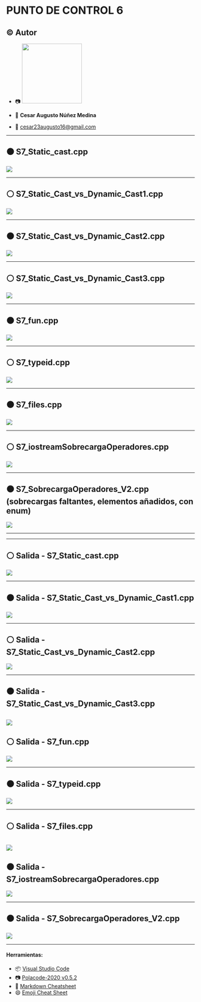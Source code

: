 # PUNTO DE CONTROL 6

## :copyright: Autor

- :camera: <img src="./images/yo1.jpeg" width="160px">

- :man: **Cesar Augusto Núñez Medina**
- :e-mail: cesar23augusto16@gmail.com

---

## :black_circle: S7_Static_cast.cpp

![](images/1.%20static%20cast%20(type,%20variable).png)

---

## :white_circle: S7_Static_Cast_vs_Dynamic_Cast1.cpp

![](images/S7_Static_Cast_vs_Dynamic_Cast1.png)

---

## :black_circle: S7_Static_Cast_vs_Dynamic_Cast2.cpp

![](images/S7_Static_Cast_vs_Dynamic_Cast2.png)

---

## :white_circle: S7_Static_Cast_vs_Dynamic_Cast3.cpp

![](images/S7_Static_Cast_vs_Dynamic_Cast3.png)

---

## :black_circle: S7_fun.cpp

![](images/S7_fun.png)

---

## :white_circle: S7_typeid.cpp

![](images/S7_typeid.png)

---

## :black_circle: S7_files.cpp

![](images/S7_file.png)

---

## :white_circle: S7_iostreamSobrecargaOperadores.cpp

![](images/S7_SobrecargaOperadores.png)

---

## :black_circle: S7_SobrecargaOperadores_V2.cpp (sobrecargas faltantes, elementos añadidos, con enum)

![](images/S7_SobrecargaOperadores_V2.png)

---
---

## :white_circle: Salida - S7_Static_cast.cpp

![](images/1_Salida.png)

---

## :black_circle: Salida - S7_Static_Cast_vs_Dynamic_Cast1.cpp

![](images/2_Salida.png)

---

## :white_circle: Salida - S7_Static_Cast_vs_Dynamic_Cast2.cpp

![](images/3_Salida.png)

---

## :black_circle: Salida - S7_Static_Cast_vs_Dynamic_Cast3.cpp

![](images/4_Salida.png)
---

## :white_circle: Salida - S7_fun.cpp

![](images/5_Salida.png)

---

## :black_circle: Salida - S7_typeid.cpp

![](images/6_Salida.png)

---

## :white_circle: Salida - S7_files.cpp

![](images/7_Salida.png)
---

## :black_circle: Salida - S7_iostreamSobrecargaOperadores.cpp

![](images/8_Salida.png)

---

## :black_circle: Salida - S7_SobrecargaOperadores_V2.cpp

![](images/9_Salida.png)

---

#### Herramientas:
- :package: [Visual Studio Code](https://code.visualstudio.com/)
- :camera: [Polacode-2020 v0.5.2](https://github.com/jeff-hykin/polacode)
- :notebook: [Markdown Cheatsheet](https://github.com/adam-p/markdown-here/wiki/Markdown-Cheatsheet)
- :smile: [Emoji Cheat Sheet](https://www.webfx.com/tools/emoji-cheat-sheet/)